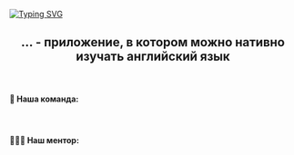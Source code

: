 <a href="https://git.io/typing-svg"><img src="https://readme-typing-svg.demolab.com?font=Ubuntu&weight=500&size=40&duration=5500&pause=1000&color=000000&center=true&vCenter=true&multiline=true&random=false&width=1000&height=50&lines=%D0%9F%D1%80%D0%B8%D0%B2%D0%B5%D1%82%2C+%D0%BC%D1%8B+%D1%80%D0%B0%D0%B7%D1%80%D0%B0%D0%B1%D0%B0%D1%82%D1%8B%D0%B2%D0%B0%D0%B5%D0%BC+%D0%BF%D1%80%D0%B8%D0%BB%D0%BE%D0%B6%D0%B5%D0%BD%D0%B8%D0%B5+..." alt="Typing SVG" /></a>
<h2 align="center">... - приложение, в котором можно нативно изучать английский язык</h2>
<br>
<h4>👥 Наша команда:</h4>
<br>
<h4>👩🏼‍💻 Наш ментор:</h4>
